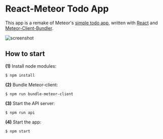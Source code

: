 # React-Meteor Todo App

This app is a remake of Meteor's [simple todo app](https://github.com/meteor/simple-todos-react), written with [React](https://facebook.github.io/react/) and [Meteor-Client-Bundler](https://github.com/Urigo/meteor-client-bundler).

![screenshot](https://raw.githubusercontent.com/meteor/simple-todos-react/master/screenshot.png)

## How to start

**(1)** Install node modules:

    $ npm install

**(2)** Bundle Meteor-client:

    $ npm run bundle-meteor-client

**(3)** Start the API server:

    $ npm run api

**(4)** Start the app:

    $ npm start
